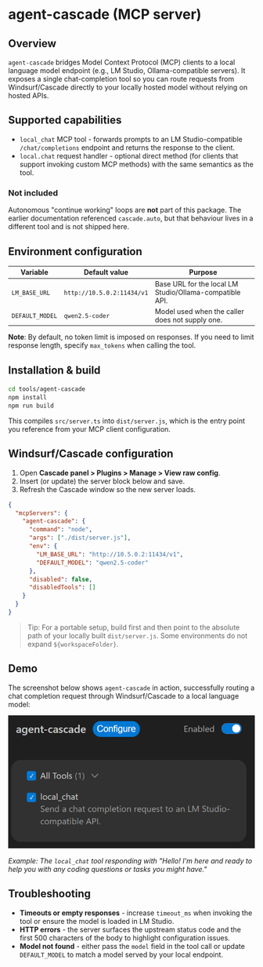# agent-cascade (MCP server)

## Overview
`agent-cascade` bridges Model Context Protocol (MCP) clients to a local language model endpoint (e.g., LM Studio, Ollama-compatible servers). It exposes a single chat-completion tool so you can route requests from Windsurf/Cascade directly to your locally hosted model without relying on hosted APIs.

## Supported capabilities
- `local_chat` MCP tool - forwards prompts to an LM Studio-compatible `/chat/completions` endpoint and returns the response to the client.
- `local.chat` request handler - optional direct method (for clients that support invoking custom MCP methods) with the same semantics as the tool.

### Not included
Autonomous "continue working" loops are **not** part of this package. The earlier documentation referenced `cascade.auto`, but that behaviour lives in a different tool and is not shipped here.

## Environment configuration
| Variable        | Default value              | Purpose                                                 |
|-----------------|----------------------------|---------------------------------------------------------|
| `LM_BASE_URL`   | `http://10.5.0.2:11434/v1` | Base URL for the local LM Studio/Ollama-compatible API. |
| `DEFAULT_MODEL` | `qwen2.5-coder`            | Model used when the caller does not supply one.         |

**Note**: By default, no token limit is imposed on responses. If you need to limit response length, specify `max_tokens` when calling the tool.

## Installation & build
```bash
cd tools/agent-cascade
npm install
npm run build
```
This compiles `src/server.ts` into `dist/server.js`, which is the entry point you reference from your MCP client configuration.

## Windsurf/Cascade configuration
1. Open **Cascade panel > Plugins > Manage > View raw config**.
2. Insert (or update) the server block below and save.
3. Refresh the Cascade window so the new server loads.

```json
{
  "mcpServers": {
    "agent-cascade": {
      "command": "node",
      "args": ["./dist/server.js"],
      "env": {
        "LM_BASE_URL": "http://10.5.0.2:11434/v1",
        "DEFAULT_MODEL": "qwen2.5-coder"
      },
      "disabled": false,
      "disabledTools": []
    }
  }
}
```

> Tip: For a portable setup, build first and then point to the absolute path of your locally built `dist/server.js`. Some environments do not expand `${workspaceFolder}`.

## Demo

The screenshot below shows `agent-cascade` in action, successfully routing a chat completion request through Windsurf/Cascade to a local language model:

![Agent Cascade Demo](./Screenshot%202025-09-21%20215159.png)

*Example: The `local_chat` tool responding with "Hello! I'm here and ready to help you with any coding questions or tasks you might have."*

## Troubleshooting
- **Timeouts or empty responses** - increase `timeout_ms` when invoking the tool or ensure the model is loaded in LM Studio.
- **HTTP errors** - the server surfaces the upstream status code and the first 500 characters of the body to highlight configuration issues.
- **Model not found** - either pass the `model` field in the tool call or update `DEFAULT_MODEL` to match a model served by your local endpoint.
